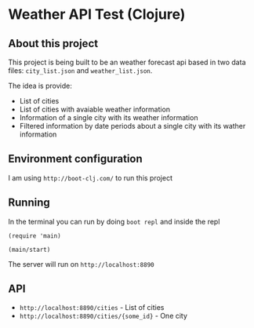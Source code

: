 # Weather API Test (Clojure)

## About this project
This project is being built to be an weather forecast api based in two data files: `city_list.json` and `weather_list.json`.

The idea is provide:

- List of cities
- List of cities with avaiable weather information
- Information of a single city with its weather information
- Filtered information by date periods about a single city with its wather information

## Environment configuration
I am using `http://boot-clj.com/` to run this project

## Running
In the terminal you can run by doing `boot repl` and inside the repl

```
(require 'main)
```

```
(main/start)
```

The server will run on `http://localhost:8890`

## API

 - `http://localhost:8890/cities` - List of cities
 - `http://localhost:8890/cities/{some_id}` - One city
